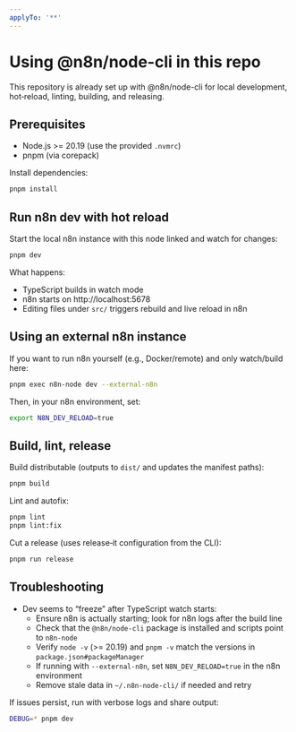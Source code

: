 ```yaml
---
applyTo: '**'
---
```

# Using @n8n/node-cli in this repo

This repository is already set up with @n8n/node-cli for local development, hot‑reload, linting, building, and releasing.

## Prerequisites

- Node.js >= 20.19 (use the provided `.nvmrc`)
- pnpm (via corepack)

Install dependencies:

```bash
pnpm install
```

## Run n8n dev with hot reload

Start the local n8n instance with this node linked and watch for changes:

```bash
pnpm dev
```

What happens:
- TypeScript builds in watch mode
- n8n starts on http://localhost:5678
- Editing files under `src/` triggers rebuild and live reload in n8n

## Using an external n8n instance

If you want to run n8n yourself (e.g., Docker/remote) and only watch/build here:

```bash
pnpm exec n8n-node dev --external-n8n
```

Then, in your n8n environment, set:

```bash
export N8N_DEV_RELOAD=true
```

## Build, lint, release

Build distributable (outputs to `dist/` and updates the manifest paths):

```bash
pnpm build
```

Lint and autofix:

```bash
pnpm lint
pnpm lint:fix
```

Cut a release (uses release‑it configuration from the CLI):

```bash
pnpm run release
```

## Troubleshooting

- Dev seems to “freeze” after TypeScript watch starts:
  - Ensure n8n is actually starting; look for n8n logs after the build line
  - Check that the `@n8n/node-cli` package is installed and scripts point to `n8n-node`
  - Verify `node -v` (>= 20.19) and `pnpm -v` match the versions in `package.json#packageManager`
  - If running with `--external-n8n`, set `N8N_DEV_RELOAD=true` in the n8n environment
  - Remove stale data in `~/.n8n-node-cli/` if needed and retry

If issues persist, run with verbose logs and share output:

```bash
DEBUG=* pnpm dev
```

